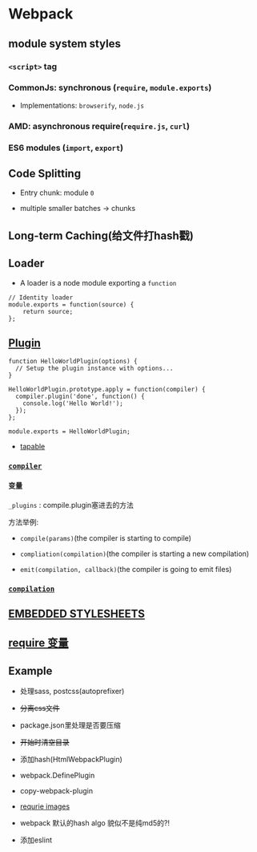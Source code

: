 # Webpack

## module system styles

### `<script>` tag

### CommonJs: synchronous (`require`, `module.exports`)

* Implementations: `browserify`, `node.js`

### AMD: asynchronous require(`require.js`,  `curl`)

### ES6 modules (`import`, `export`)

## Code Splitting

* Entry chunk: module `0`

* multiple smaller batches -> chunks

## Long-term Caching(给文件打hash戳)

## Loader

* A loader is a node module exporting a `function`

```
// Identity loader
module.exports = function(source) {
    return source;
};
```

## [Plugin](https://webpack.github.io/docs/plugins.html)

```
function HelloWorldPlugin(options) {
  // Setup the plugin instance with options...
}

HelloWorldPlugin.prototype.apply = function(compiler) {
  compiler.plugin('done', function() {
    console.log('Hello World!');
  });
};

module.exports = HelloWorldPlugin;
```

* [tapable](https://www.npmjs.com/package/tapable)

### [`compiler`](https://webpack.github.io/docs/plugins.html#the-compiler-instance)

#### 变量

`_plugins` : compile.plugin塞进去的方法

方法举例:

* `compile(params)`(the compiler is starting to compile)

* `compliation(compilation)`(the compiler is starting a new compilation)

* `emit(compilation, callback)`(the compiler is going to emit files)

### [`compilation`](https://webpack.github.io/docs/plugins.html#the-compilation-instance)

## [EMBEDDED STYLESHEETS](https://webpack.github.io/docs/stylesheets.html)

## [require 变量](https://webpack.github.io/docs/context.html)

## Example

* 处理sass, postcss(autoprefixer)

* ~~分离css文件~~

* package.json里处理是否要压缩

* ~~开始时清空目录~~

* 添加hash(HtmlWebpackPlugin)

* webpack.DefinePlugin

* copy-webpack-plugin

* [requrie images](http://stackoverflow.com/questions/30485183/webpack-require-relative-image)

* webpack 默认的hash algo 貌似不是纯md5的?!

* 添加eslint
